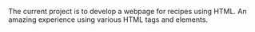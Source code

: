The current project is to develop a webpage for recipes using HTML. An amazing experience using various HTML tags and elements. 
